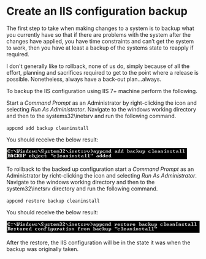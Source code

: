 # Create an IIS configuration backup
The first step to take when making changes to a system is to backup what you currently have so that if there are problems with the system after the changes have applied, you have time constraints and can’t get the system to work, then you have at least a backup of the systems state to reapply if required.

I don't generally like to rollback, none of us do, simply because of all the effort, planning and sacrifices required to get to the point where a release is possible. Nonetheless, always have a back-out plan...always.

To backup the IIS configuration using IIS 7+ machine perform the following.

Start a *Command Prompt* as an Administrator by right-clicking the icon and selecting *Run As Administrator*. Navigate to the windows working directory and then to the systems32\inetsrv and run the following command.

`appcmd add backup cleaninstall`

You should receive the below result:

![appcmd add backup cleaninstall][FIGURE1]

To rollback to the backed up configuration start a *Command Prompt* as an Administrator by richt-clicking the icon and selecting *Run As Administrator*. Navigate to the windows working directory and then to the system32\inetsrv directory and run the following command.

`appcmd restore backup cleaninstall`

You should receive the below result:

![appcmd restore backup cleaninstall][FIGURE2]

After the restore, the IIS configuration will be in the state it was when the backup was originally taken.

[FIGURE1]: ../images/5657.1.png "Figure 1, appcmd add backup cleaninstall"
[FIGURE2]: ../images/4848.2.png "Figure 2, appcmd restore backup cleaninstall"
